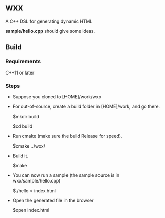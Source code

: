 # wxx
A C++ DSL for generating dynamic HTML

**sample/hello.cpp** should give some ideas.

## Build

### Requirements
C++11 or later

### Steps
* Suppose you cloned to [HOME]/work/wxx
* For out-of-source, create a build folder in [HOME]/work, and go there.

	$mkdir build

	$cd build

* Run cmake (make sure the build Release for speed).

	$cmake ../wxx/

* Build it.     

	$make

* You can now run a sample (the sample source is in wxx/sample/hello.cpp)
    
	$./hello > index.html

* Open the generated file in the browser

	$open index.html
